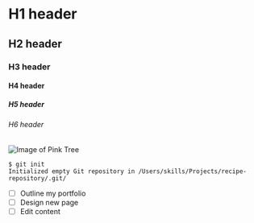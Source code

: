 #  H1 header 
##  H2 header
###  H3 header
####  H4 header
#####  H5 header
######  H6 header


![Image of Pink Tree](https://upload.wikimedia.org/wikipedia/commons/thumb/a/a2/1121098-pink-nature-wallpaper-1920x1080-lockscreen.jpg/1200px-1121098-pink-nature-wallpaper-1920x1080-lockscreen.jpg)


```
$ git init
Initialized empty Git repository in /Users/skills/Projects/recipe-repository/.git/
```
- [ ] Outline my portfolio
- [ ] Design new page
- [ ] Edit content
